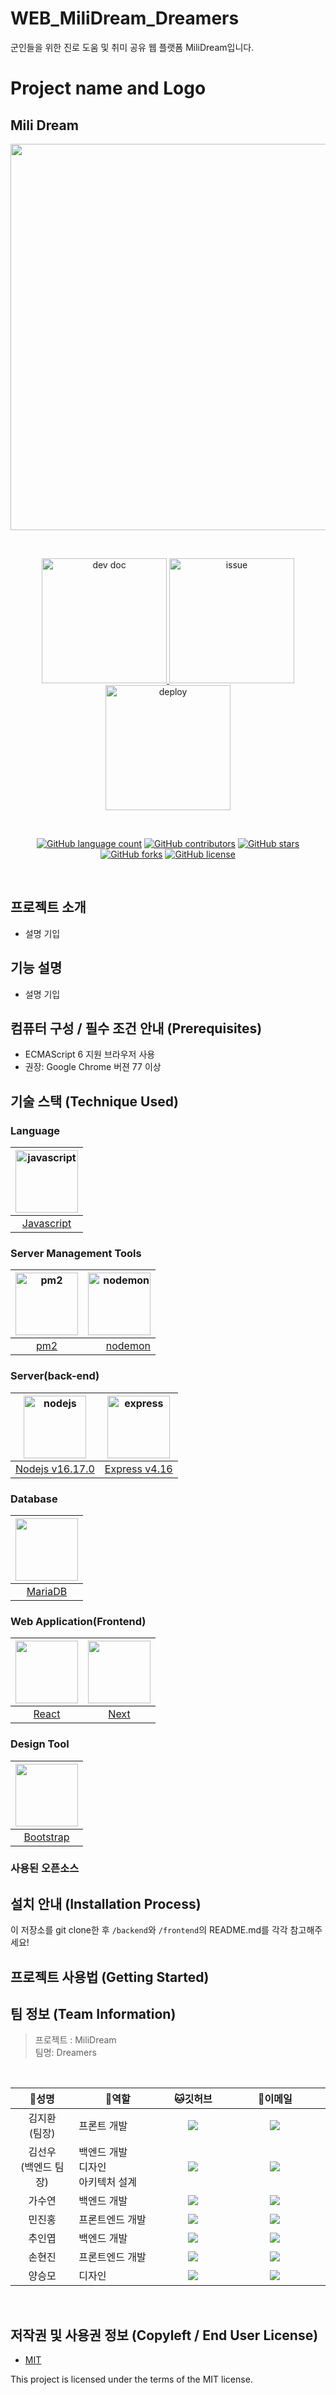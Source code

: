 # WEB_MiliDream_Dreamers
군인들을 위한 진로 도움 및 취미 공유 웹 플랫폼 MiliDream입니다.

# Project name and Logo
## Mili Dream
<p align="center">
	<img src="https://img1.daumcdn.net/thumb/R1280x0/?scode=mtistory2&fname=https%3A%2F%2Fblog.kakaocdn.net%2Fdn%2FbVdFty%2FbtrPAo4cs8y%2F2R14CFKtYcYJHKGTtQJ9V1%2Fimg.png" width="618">
<p/>

<br />
<p align="center">
	<a href="#">
		<img alt="dev doc" src="https://img1.daumcdn.net/thumb/R1280x0/?scode=mtistory2&fname=https%3A%2F%2Fblog.kakaocdn.net%2Fdn%2FJdGTB%2FbtrPydb1fxX%2Fl1EJAqjLbwg8SmFOjtMLM0%2Fimg.png" width="200">
	</a>
	<a href="https://github.com/osamhack2022-v2/WEB_MiliDream_Dreamers/issues">
		<img alt="issue" src="https://img1.daumcdn.net/thumb/R1280x0/?scode=mtistory2&fname=https%3A%2F%2Fblog.kakaocdn.net%2Fdn%2FboMneJ%2FbtrPx1itOgh%2F32zDfdLRtHxVwtnubWuTeK%2Fimg.png" width="200">
	</a>
	<a href="https://milidream.ml/">
		<img alt="deploy" src="https://img1.daumcdn.net/thumb/R1280x0/?scode=mtistory2&fname=https%3A%2F%2Fblog.kakaocdn.net%2Fdn%2FcrygJK%2FbtrPw0qCKJ4%2FSIEBBS531GCrlKk8OsGCD0%2Fimg.png" width="200">
	</a>
<p/>

<br />

<p align="center">
	<a href="https://github.com/osamhack2022/WEB_MiliDream_Dreamers/search?l=TSX&type=code"><img alt="GitHub language count" src="https://img.shields.io/github/languages/count/osamhack2022/WEB_MiliDream_Dreamers"></a>
	<a href="https://github.com/osamhack2022/WEB_MiliDream_Dreamers/graphs/contributors"><img alt="GitHub contributors" src="https://img.shields.io/github/contributors/osamhack2022/WEB_MiliDream_Dreamers?color=success"></a>
	<a href="https://github.com/osamhack2022/WEB_MiliDream_Dreamers/stargazers"><img alt="GitHub stars" src="https://img.shields.io/github/stars/osamhack2022/WEB_MiliDream_Dreamers"></a>
	<a href="https://github.com/osamhack2022/WEB_MiliDream_Dreamers/network"><img alt="GitHub forks" src="https://img.shields.io/github/forks/osamhack2022/WEB_MiliDream_Dreamers"></a>
	<a href="https://github.com/osamhack2022/WEB_MiliDream_Dreamers/blob/master/LICENSE"><img alt="GitHub license" src="https://img.shields.io/github/license/osamhack2022/WEB_MiliDream_Dreamers"></a>
</p>
<br />

<!--프로젝트명 또는 프로젝트 로고 이미지 **(택1)**-->

## 프로젝트 소개
- 설명 기입


## 기능 설명
 - 설명 기입

## 컴퓨터 구성 / 필수 조건 안내 (Prerequisites)
* ECMAScript 6 지원 브라우저 사용
* 권장: Google Chrome 버젼 77 이상

## 기술 스택 (Technique Used) 


### Language
| <img alt="javascript" src="https://upload.wikimedia.org/wikipedia/commons/thumb/9/99/Unofficial_JavaScript_logo_2.svg/140px-Unofficial_JavaScript_logo_2.svg.png" height=100>|
|:-------------------------------------------:|
|        [Javascript](https://developer.mozilla.org/ko/docs/Web/JavaScript)        |
### Server Management Tools
|<img alt="pm2" src="https://pm2.keymetrics.io/assets/pm2-logo-1.png" height=100>|<img alt="nodemon" src="https://user-images.githubusercontent.com/13700/35731649-652807e8-080e-11e8-88fd-1b2f6d553b2d.png" height=100>|
|:--------------------------------:|--------------------------------:|
|		[pm2](https://pm2.keymetrics.io/)| [nodemon](https://github.com/remy/nodemon)|
### Server(back-end)
 | <img alt="nodejs" src="https://upload.wikimedia.org/wikipedia/commons/thumb/d/d9/Node.js_logo.svg/220px-Node.js_logo.svg.png" height=100> | <img alt="express" src="https://upload.wikimedia.org/wikipedia/commons/6/64/Expressjs.png" height=100> |
|:-------------------------------------------:|:-------------------------------------------:|
|        [Nodejs v16.17.0](https://nodejs.org/ko/)       |   [Express v4.16](https://expressjs.com/ko/)  |



### Database
| <img src="https://upload.wikimedia.org/wikipedia/commons/thumb/c/ca/MariaDB_colour_logo.svg/1200px-MariaDB_colour_logo.svg.png" height=100> |
|:-------------------------------------------:|
|       [MariaDB](https://mariadb.org/)       |

### Web Application(Frontend)
| <img src="https://upload.wikimedia.org/wikipedia/commons/thumb/a/a7/React-icon.svg/200px-React-icon.svg.png" height=100> | <img src="https://upload.wikimedia.org/wikipedia/commons/thumb/8/8e/Nextjs-logo.svg/1200px-Nextjs-logo.svg.png" height=100> |
|:-------------------------------------------:|:-------------------------------------------:|
|        [React](https://reactjs.org/)        |        [Next](https://redux.js.org/)       | 

### Design Tool
| <img src="https://getbootstrap.kr/docs/5.2/assets/brand/bootstrap-logo-shadow.png" height=100> |
|:-------------------------------------------:|
|       [Bootstrap](https://getbootstrap.com/)       | 



### 사용된 오픈소스



<!--
 사용한 라이브러리 리스트 등을 따로 작성하겠지만
 기술 스택을 나열하는 이 구간에서 함께 소개하면 좋을 것 같습니다
 메인 기술 스택들처럼 테이블 형식일 필요는 없고 
 리스트 형태로 이름만 나열하고 링크걸어두면 될 것 같아요
-->
 

## 설치 안내 (Installation Process)

이 저장소를 git clone한 후 `/backend`와 `/frontend`의 README.md를 각각 참고해주세요!

## 프로젝트 사용법 (Getting Started)


<!--
**마크다운 문법을 이용하여 자유롭게 기재**

잘 모를 경우
구글 검색 - 마크다운 문법
[https://post.naver.com/viewer/postView.nhn?volumeNo=24627214&memberNo=42458017](https://post.naver.com/viewer/postView.nhn?volumeNo=24627214&memberNo=42458017)

 편한 마크다운 에디터를 찾아서 사용
 샘플 에디터 [https://stackedit.io/app#](https://stackedit.io/app#)
-->

## 팀 정보 (Team Information)
 > 프로젝트 : MiliDream  
 > 팀명: Dreamers  
 
<br>
<table align="center" width="788">
<thead>
<tr>
<th width="100" align="center">📝성명</th>
<th width="150" align="center">🚩역할</th>
<th width="100" align="center">🐱깃허브</th>
<th width="175" align="center">📩이메일</th>
</tr> 
</thead>
<tbody>
<tr>
<td width="100" align="center">김지환<br/>(팀장)</td>
<td width="150">프론트 개발<br></td>
<td width="100" align="center">
	<a href="https://github.com/Turtle-Hwan">
		<img src="http://img.shields.io/badge/Turtle_Hwan-655ced?style=social&logo=github"/>
	</a>
</td>
<td width="175" align="center">
	<a href="mailto:kjhwan0802@naver.com">
                <img src="https://img.shields.io/badge/kjhwan0802-655ced?style=social&logo=naver"/>
	</a>
</td>
</tr>
<tr>
<td width="100" align="center">김선우<br/>(백엔드 팀장)</td>
<td width="150">백엔드 개발 </br>디자인</br>아키텍처 설계 </td>
<td width="100" align="center">
	<a href="https://github.com/meoraeng">
		<img src="http://img.shields.io/badge/meoraeng-655ced?style=social&logo=github"/>
	</a>
</td>
<td width="175" align="center">
	<a href="mailto:sunwoo005@naver.com">
                <img src="https://img.shields.io/badge/sunwoo005-655ced?style=social&logo=naver"/>
	</a>
</td>
</tr>
<tr>
<td width="100" align="center">가수연</td>
<td width="150">백엔드 개발<br></td>
<td width="100" align="center">
	<a href="https://github.com/bagger3025">
		<img src="http://img.shields.io/badge/bagger3025-655ced?style=social&logo=github"/>
	</a>
</td>
<td width="175" align="center">
	<a href="mailto:bagger3025@gmail.com">
		<img src="http://img.shields.io/badge/bagger3025-655ced?style=social&logo=gmail"/>
	</a>
</td>
</tr>
<tr>
<td width="100" align="center">민진홍</td>
<td width="150">프론트엔드 개발</td>
<td width="100" align="center">
	<a href="https://github.com/jinhongee">
		<img src="http://img.shields.io/badge/jinhongee-655ced?style=social&logo=github"/>
	</a>
</td>
<td width="175" align="center">
	<a href="mailto:jinhong_min@naver.com">
		<img src="http://img.shields.io/badge/jinhong_min-655ced?style=social&logo=naver"/>
	</a>
</td>
</tr>
<tr>
<td width="100" align="center">추인엽</td>
<td width="150">백엔드 개발</td>
<td width="100" align="center">
	<a href="https://github.com/inyeoptti">
		<img src="http://img.shields.io/badge/inyeoptti-655ced?style=social&logo=github"/>
	</a>
</td>
<td width="175" align="center">
	<a href="mailto:inyeoptti@gmail.com">
                <img src="https://img.shields.io/badge/inyeoptti-655ced?style=social&logo=gmail"/>
	</a>
</td>
</tr>
</tr>
<tr>
<td width="100" align="center">손현진</td>
<td width="150">프론트엔드 개발</td>
<td width="100" align="center">
	<a href="https://github.com/sonyrainy">
		<img src="http://img.shields.io/badge/sonyrainy-655ced?style=social&logo=github"/>
	</a>
</td>
<td width="175" align="center">
	<a href="mailto:thsguswls610@gmail.com">
                <img src="https://img.shields.io/badge/thsguswls61-655ced?style=social&logo=gmail"/>
	</a>
</td>
</tr>
</tr>
<tr>
<td width="100" align="center">양승모</td>
<td width="150">디자인</td>
<td width="100" align="center">
	<a href="https://github.com/SeungmoYang">
		<img src="http://img.shields.io/badge/SeungmoYang-655ced?style=social&logo=github"/>
	</a>
</td>
<td width="175" align="center">
	<a href="mailto:seungmo2000@gmail.com">
                <img src="https://img.shields.io/badge/seungmo2000-655ced?style=social&logo=gmail"/>
	</a>
</td>
</tr>
</tbody>
</table>
<br>


## 저작권 및 사용권 정보 (Copyleft / End User License)
 * [MIT](https://github.com/osamhack2022/WEB_MiliDream_Dreamers/blob/main/LICENSE)

This project is licensed under the terms of the MIT license.


<!--
※ [라이선스 비교표(클릭)](https://olis.or.kr/license/compareGuide.do)

※ [Github 내 라이선스 키워드(클릭)](https://docs.github.com/en/github/creating-cloning-and-archiving-repositories/creating-a-repository-on-github/licensing-a-repository)

※ [\[참조\] Github license의 종류와 나에게 맞는 라이선스 선택하기(클릭)](https://flyingsquirrel.medium.com/github-license%EC%9D%98-%EC%A2%85%EB%A5%98%EC%99%80-%EB%82%98%EC%97%90%EA%B2%8C-%EB%A7%9E%EB%8A%94-%EB%9D%BC%EC%9D%B4%EC%84%A0%EC%8A%A4-%EC%84%A0%ED%83%9D%ED%95%98%EA%B8%B0-ae29925e8ff4)
->
